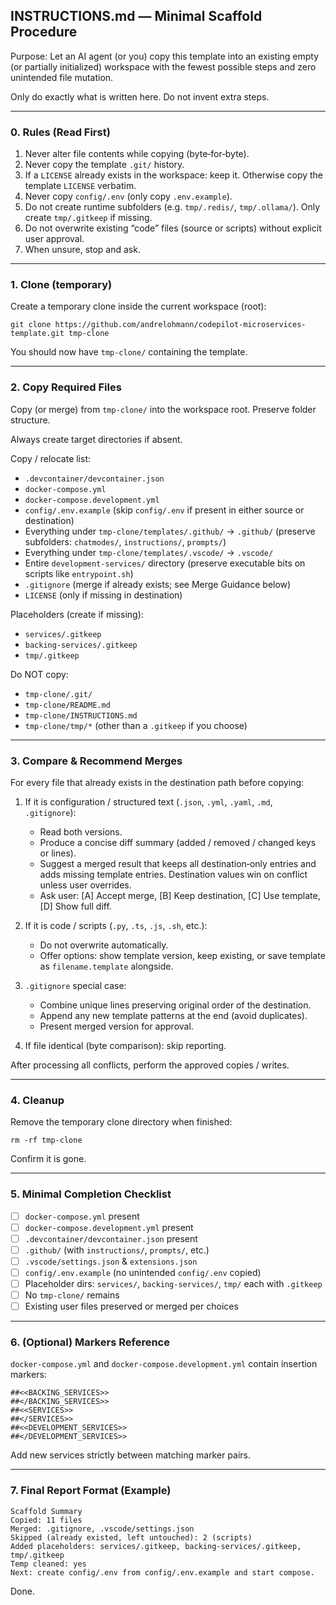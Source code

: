 ## INSTRUCTIONS.md — Minimal Scaffold Procedure

Purpose: Let an AI agent (or you) copy this template into an existing empty (or partially initialized) workspace with the fewest possible steps and zero unintended file mutation.

Only do exactly what is written here. Do not invent extra steps.

---

### 0. Rules (Read First)
1. Never alter file contents while copying (byte‑for‑byte).
2. Never copy the template `.git/` history.
3. If a `LICENSE` already exists in the workspace: keep it. Otherwise copy the template `LICENSE` verbatim.
4. Never copy `config/.env` (only copy `.env.example`).
5. Do not create runtime subfolders (e.g. `tmp/.redis/`, `tmp/.ollama/`). Only create `tmp/.gitkeep` if missing.
6. Do not overwrite existing “code” files (source or scripts) without explicit user approval.
7. When unsure, stop and ask.

---

### 1. Clone (temporary)
Create a temporary clone inside the current workspace (root):
```
git clone https://github.com/andrelohmann/codepilot-microservices-template.git tmp-clone
```

You should now have `tmp-clone/` containing the template.

---

### 2. Copy Required Files
Copy (or merge) from `tmp-clone/` into the workspace root. Preserve folder structure.

Always create target directories if absent.

Copy / relocate list:
- `.devcontainer/devcontainer.json`
- `docker-compose.yml`
- `docker-compose.development.yml`
- `config/.env.example` (skip `config/.env` if present in either source or destination)
- Everything under `tmp-clone/templates/.github/` → `.github/` (preserve subfolders: `chatmodes/`, `instructions/`, `prompts/`)
- Everything under `tmp-clone/templates/.vscode/` → `.vscode/`
- Entire `development-services/` directory (preserve executable bits on scripts like `entrypoint.sh`)
- `.gitignore` (merge if already exists; see Merge Guidance below)
- `LICENSE` (only if missing in destination)

Placeholders (create if missing):
- `services/.gitkeep`
- `backing-services/.gitkeep`
- `tmp/.gitkeep`

Do NOT copy:
- `tmp-clone/.git/`
- `tmp-clone/README.md`
- `tmp-clone/INSTRUCTIONS.md`
- `tmp-clone/tmp/*` (other than a `.gitkeep` if you choose)

---

### 3. Compare & Recommend Merges
For every file that already exists in the destination path before copying:

1. If it is configuration / structured text (`.json`, `.yml`, `.yaml`, `.md`, `.gitignore`):
   - Read both versions.
   - Produce a concise diff summary (added / removed / changed keys or lines).
   - Suggest a merged result that keeps all destination‑only entries and adds missing template entries. Destination values win on conflict unless user overrides.
   - Ask user: [A] Accept merge, [B] Keep destination, [C] Use template, [D] Show full diff.

2. If it is code / scripts (`.py`, `.ts`, `.js`, `.sh`, etc.):
   - Do not overwrite automatically.
   - Offer options: show template version, keep existing, or save template as `filename.template` alongside.

3. `.gitignore` special case:
   - Combine unique lines preserving original order of the destination.
   - Append any new template patterns at the end (avoid duplicates).
   - Present merged version for approval.

4. If file identical (byte comparison): skip reporting.

After processing all conflicts, perform the approved copies / writes.

---

### 4. Cleanup
Remove the temporary clone directory when finished:
```
rm -rf tmp-clone
```
Confirm it is gone.

---

### 5. Minimal Completion Checklist
- [ ] `docker-compose.yml` present
- [ ] `docker-compose.development.yml` present
- [ ] `.devcontainer/devcontainer.json` present
- [ ] `.github/` (with `instructions/`, `prompts/`, etc.)
- [ ] `.vscode/settings.json` & `extensions.json`
- [ ] `config/.env.example` (no unintended `config/.env` copied)
- [ ] Placeholder dirs: `services/`, `backing-services/`, `tmp/` each with `.gitkeep`
- [ ] No `tmp-clone/` remains
- [ ] Existing user files preserved or merged per choices

---

### 6. (Optional) Markers Reference
`docker-compose.yml` and `docker-compose.development.yml` contain insertion markers:
```
##<<BACKING_SERVICES>>
##</BACKING_SERVICES>>
##<<SERVICES>>
##</SERVICES>>
##<<DEVELOPMENT_SERVICES>>
##</DEVELOPMENT_SERVICES>>
```
Add new services strictly between matching marker pairs.

---

### 7. Final Report Format (Example)
```
Scaffold Summary
Copied: 11 files
Merged: .gitignore, .vscode/settings.json
Skipped (already existed, left untouched): 2 (scripts)
Added placeholders: services/.gitkeep, backing-services/.gitkeep, tmp/.gitkeep
Temp cleaned: yes
Next: create config/.env from config/.env.example and start compose.
```

Done.
